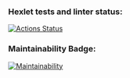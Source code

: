 ### Hexlet tests and linter status:
[![Actions Status](https://github.com/Carasiq/java-project-61/actions/workflows/hexlet-check.yml/badge.svg)](https://github.com/Carasiq/java-project-61/actions)

### Maintainability Badge:
[![Maintainability](https://api.codeclimate.com/v1/badges/cedc9396b54d47e8b621/maintainability)](https://codeclimate.com/github/Carasiq/java-project-61/maintainability)
